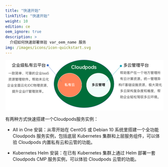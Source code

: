 ```yaml
---
title: "快速开始"
linkTitle: "快速开始"
weight: 10
edition: ce
oem_ignore: true
description: >
  介绍如何快速部署体验 var_oem_name 服务
img: /images/icons/icon-quickstart.svg
---
```


   <img src="images/quickstarthomepage.png#pic_center" width="1000">

有两种方式快速搭建一个Cloudpods服务实例：

* All in One 安装：从零开始在 CentOS 或 Debian 10 系统里搭建一个全功能 Cloudpods 服务实例，包括底层 Kubernetes 集群和上层服务组件，可以体验 Cloudpods 内置私有云和云管的功能。

* Kubernetes Helm 安装：在已有 Kubernetes 集群上通过 Helm 部署一套 Cloudpods CMP 服务实例，可以体验 Cloudpods 云管的功能。

 